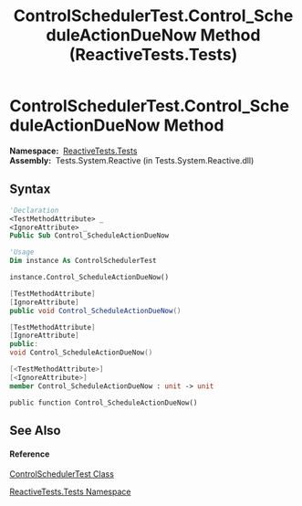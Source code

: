 ﻿---
title: ControlSchedulerTest.Control_ScheduleActionDueNow Method  (ReactiveTests.Tests)
TOCTitle: Control_ScheduleActionDueNow Method
ms:assetid: M:ReactiveTests.Tests.ControlSchedulerTest.Control_ScheduleActionDueNow
ms:mtpsurl: https://msdn.microsoft.com/en-us/library/reactivetests.tests.controlschedulertest.control_scheduleactionduenow(v=VS.103)
ms:contentKeyID: 36620245
ms.date: 06/28/2011
mtps_version: v=VS.103
f1_keywords:
- ReactiveTests.Tests.ControlSchedulerTest.Control_ScheduleActionDueNow
dev_langs:
- CSharp
- JScript
- VB
- FSharp
- c++
---

# ControlSchedulerTest.Control\_ScheduleActionDueNow Method

**Namespace:**  [ReactiveTests.Tests](hh289046\(v=vs.103\).md)  
**Assembly:**  Tests.System.Reactive (in Tests.System.Reactive.dll)

## Syntax

``` vb
'Declaration
<TestMethodAttribute> _
<IgnoreAttribute> _
Public Sub Control_ScheduleActionDueNow
```

``` vb
'Usage
Dim instance As ControlSchedulerTest

instance.Control_ScheduleActionDueNow()
```

``` csharp
[TestMethodAttribute]
[IgnoreAttribute]
public void Control_ScheduleActionDueNow()
```

``` c++
[TestMethodAttribute]
[IgnoreAttribute]
public:
void Control_ScheduleActionDueNow()
```

``` fsharp
[<TestMethodAttribute>]
[<IgnoreAttribute>]
member Control_ScheduleActionDueNow : unit -> unit 
```

``` jscript
public function Control_ScheduleActionDueNow()
```

## See Also

#### Reference

[ControlSchedulerTest Class](hh304021\(v=vs.103\).md)

[ReactiveTests.Tests Namespace](hh289046\(v=vs.103\).md)

